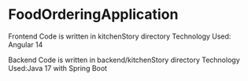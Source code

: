 # FoodOrderingApplication

Frontend Code is written in kitchenStory directory
Technology Used: Angular 14

Backend Code is written in backend/kitchenStory directory
Technology Used:Java 17 with Spring Boot
